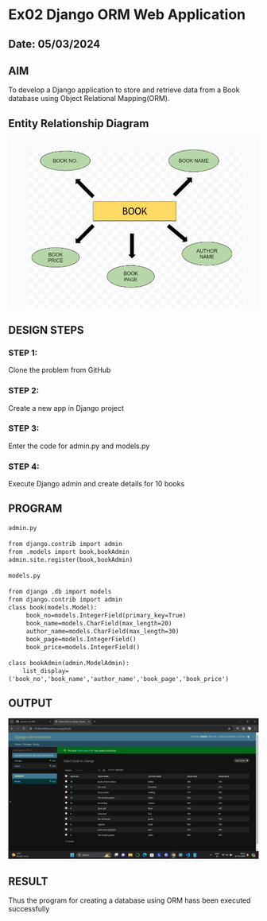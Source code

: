 # Ex02 Django ORM Web Application
## Date: 05/03/2024

## AIM
To develop a Django application to store and retrieve data from a Book database using Object Relational Mapping(ORM).

## Entity Relationship Diagram

![Alt text](./flow_chart.png)

## DESIGN STEPS

### STEP 1:
Clone the problem from GitHub

### STEP 2:
Create a new app in Django project

### STEP 3:
Enter the code for admin.py and models.py

### STEP 4:
Execute Django admin and create details for 10 books

## PROGRAM

```
admin.py

from django.contrib import admin
from .models import book,bookAdmin
admin.site.register(book,bookAdmin)  

models.py

from django .db import models
from django.contrib import admin
class book(models.Model):
     book_no=models.IntegerField(primary_key=True)
     book_name=models.CharField(max_length=20)
     author_name=models.CharField(max_length=30)
     book_page=models.IntegerField()
     book_price=models.IntegerField()
     
class bookAdmin(admin.ModelAdmin):
    list_display=('book_no','book_name','author_name','book_page','book_price')
```

## OUTPUT
![Alt text](./Screenshot%202024-03-01%20092209.png)
## RESULT
Thus the program for creating a database using ORM hass been executed successfully

